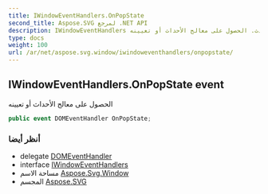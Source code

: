 ```yaml
---
title: IWindowEventHandlers.OnPopState
second_title: Aspose.SVG لمرجع .NET API
description: IWindowEventHandlers حدث. الحصول على معالج الأحداث أو تعيينه
type: docs
weight: 100
url: /ar/net/aspose.svg.window/iwindoweventhandlers/onpopstate/
---
```

## IWindowEventHandlers.OnPopState event

الحصول على معالج الأحداث أو تعيينه

```csharp
public event DOMEventHandler OnPopState;
```

### أنظر أيضا

* delegate [DOMEventHandler](../../../aspose.svg.dom.events/domeventhandler/)
* interface [IWindowEventHandlers](../)
* مساحة الاسم [Aspose.Svg.Window](../../iwindoweventhandlers/)
* المجسم [Aspose.SVG](../../../)


